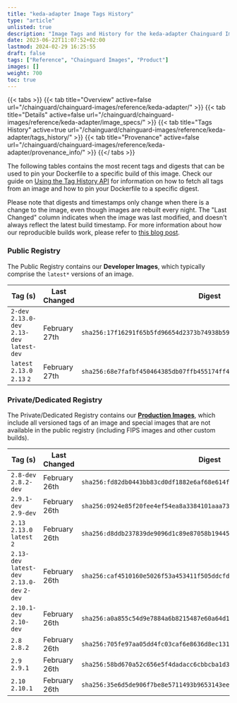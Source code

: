 ```yaml
---
title: "keda-adapter Image Tags History"
type: "article"
unlisted: true
description: "Image Tags and History for the keda-adapter Chainguard Image"
date: 2023-06-22T11:07:52+02:00
lastmod: 2024-02-29 16:25:55
draft: false
tags: ["Reference", "Chainguard Images", "Product"]
images: []
weight: 700
toc: true
---
```


{{< tabs >}}
{{< tab title="Overview" active=false url="/chainguard/chainguard-images/reference/keda-adapter/" >}}
{{< tab title="Details" active=false url="/chainguard/chainguard-images/reference/keda-adapter/image_specs/" >}}
{{< tab title="Tags History" active=true url="/chainguard/chainguard-images/reference/keda-adapter/tags_history/" >}}
{{< tab title="Provenance" active=false url="/chainguard/chainguard-images/reference/keda-adapter/provenance_info/" >}}
{{</ tabs >}}

The following tables contains the most recent tags and digests that can be used to pin your Dockerfile to a specific build of this image. Check our guide on [Using the Tag History API](/chainguard/chainguard-images/using-the-tag-history-api/) for information on how to fetch all tags from an image and how to pin your Dockerfile to a specific digest.

Please note that digests and timestamps only change when there is a change to the image, even though images are rebuilt every night. The "Last Changed" column indicates when the image was last modified, and doesn't always reflect the latest build timestamp. For more information about how our reproducible builds work, please refer to [this blog post](https://www.chainguard.dev/unchained/reproducing-chainguards-reproducible-image-builds).

### Public Registry
The Public Registry contains our **Developer Images**, which typically comprise the `latest*` versions of an image.

| Tag (s)                                       | Last Changed  | Digest                                                                    |
|-----------------------------------------------|---------------|---------------------------------------------------------------------------|
|  `2-dev` `2.13.0-dev` `2.13-dev` `latest-dev` | February 27th | `sha256:17f16291f65b5fd96654d2373b74938b59b4544166059a2934c8ade7e0b275fa` |
|  `latest` `2.13.0` `2.13` `2`                 | February 27th | `sha256:68e7fafbf450464385db07ffb455174ff4609a3e1c3e4faf5ff7db4ba80ae56c` |


### Private/Dedicated Registry
The Private/Dedicated Registry contains our **[Production Images](https://www.chainguard.dev/chainguard-images)**, which include all versioned tags of an image and special images that are not available in the public registry (including FIPS images and other custom builds).

| Tag (s)                                       | Last Changed  | Digest                                                                    |
|-----------------------------------------------|---------------|---------------------------------------------------------------------------|
|  `2.8-dev` `2.8.2-dev`                        | February 26th | `sha256:fd82db0443bb83cd0df1882e6af68e614fabde19e3bfd16fcb9ce69f28fabf59` |
|  `2.9.1-dev` `2.9-dev`                        | February 26th | `sha256:0924e85f20fee4ef54ea8a3384101aaa73198b5f0c0988f00f39d3b612cd80c5` |
|  `2.13` `2.13.0` `latest` `2`                 | February 26th | `sha256:d8ddb237839de9096d1c89e87058b1944583d70b40ecb68bb036d2d26869ca7e` |
|  `2.13-dev` `latest-dev` `2.13.0-dev` `2-dev` | February 26th | `sha256:caf4510160e5026f53a453411f505ddcfd26fa75df8acfc2822f2134b2d7b14f` |
|  `2.10.1-dev` `2.10-dev`                      | February 26th | `sha256:a0a855c54d9e7884a6b8215487e60a64d16da921a7ea7d7d9c489e691f776604` |
|  `2.8` `2.8.2`                                | February 26th | `sha256:705fe97aa05dd4fc03caf6e8636d8ec1315e9d0007f6be213a518732374c1665` |
|  `2.9` `2.9.1`                                | February 26th | `sha256:58bd670a52c656e5f4dadacc6cbbcba1d3baddbb382593c9fbe27412f82c01d6` |
|  `2.10` `2.10.1`                              | February 26th | `sha256:35e6d5de906f7be8e5711493b9653143ee4341d4cd86a8ca693421d4725278d8` |

